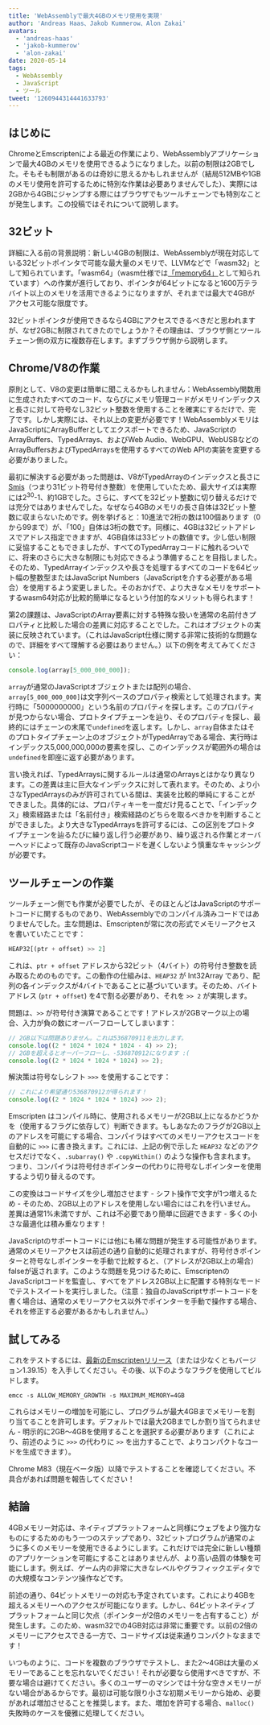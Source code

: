 ```yaml
---
title: 'WebAssemblyで最大4GBのメモリ使用を実現'
author: 'Andreas Haas、Jakob Kummerow、Alon Zakai'
avatars:
  - 'andreas-haas'
  - 'jakob-kummerow'
  - 'alon-zakai'
date: 2020-05-14
tags:
  - WebAssembly
  - JavaScript
  - ツール
tweet: '1260944314441633793'
---
```


## はじめに

ChromeとEmscriptenによる最近の作業により、WebAssemblyアプリケーションで最大4GBのメモリを使用できるようになりました。以前の制限は2GBでした。そもそも制限があるのは奇妙に思えるかもしれませんが（結局512MBや1GBのメモリ使用を許可するために特別な作業は必要ありませんでした）、実際には2GBから4GBにジャンプする際にはブラウザでもツールチェーンでも特別なことが発生します。この投稿ではそれについて説明します。

<!--truncate-->
## 32ビット

詳細に入る前の背景説明：新しい4GBの制限は、WebAssemblyが現在対応している32ビットポインタで可能な最大量のメモリで、LLVMなどで「wasm32」として知られています。「wasm64」（wasm仕様では[「memory64」](https://github.com/WebAssembly/memory64/blob/master/proposals/memory64/Overview.md)として知られています）への作業が進行しており、ポインタが64ビットになると1600万テラバイト以上のメモリを活用できるようになりますが、それまでは最大で4GBがアクセス可能な限度です。

32ビットポインタが使用できるなら4GBにアクセスできるべきだと思われますが、なぜ2GBに制限されてきたのでしょうか？その理由は、ブラウザ側とツールチェーン側の双方に複数存在します。まずブラウザ側から説明します。

## Chrome/V8の作業

原則として、V8の変更は簡単に聞こえるかもしれません：WebAssembly関数用に生成されたすべてのコード、ならびにメモリ管理コードがメモリインデックスと長さに対して符号なし32ビット整数を使用することを確実にするだけで、完了です。しかし実際には、それ以上の変更が必要です！WebAssemblyメモリはJavaScriptにArrayBufferとしてエクスポートできるため、JavaScriptのArrayBuffers、TypedArrays、およびWeb Audio、WebGPU、WebUSBなどのArrayBuffersおよびTypedArraysを使用するすべてのWeb APIの実装を変更する必要がありました。

最初に解決する必要があった問題は、V8がTypedArrayのインデックスと長さに[Smis](https://v8.dev/blog/pointer-compression#value-tagging-in-v8)（つまり31ビット符号付き整数）を使用していたため、最大サイズは実際には2<sup>30</sup>-1、約1GBでした。さらに、すべてを32ビット整数に切り替えるだけでは充分ではありませんでした。なぜなら4GBのメモリの長さ自体は32ビット整数に収まらないためです。例を挙げると：10進法で2桁の数は100個あります（0から99まで）が、「100」自体は3桁の数です。同様に、4GBは32ビットアドレスでアドレス指定できますが、4GB自体は33ビットの数値です。少し低い制限に妥協することもできましたが、すべてのTypedArrayコードに触れるついでに、将来のさらに大きな制限にも対応できるよう準備することを目指しました。そのため、TypedArrayインデックスや長さを処理するすべてのコードを64ビット幅の整数型またはJavaScript Numbers（JavaScriptを介する必要がある場合）を使用するよう変更しました。そのおかげで、より大きなメモリをサポートするwasm64対応が比較的簡単になるという付加的なメリットも得られます！

第2の課題は、JavaScriptのArray要素に対する特殊な扱いを通常の名前付きプロパティと比較した場合の差異に対応することでした。これはオブジェクトの実装に反映されています。（これはJavaScript仕様に関する非常に技術的な問題なので、詳細をすべて理解する必要はありません。）以下の例を考えてみてください：

```js
console.log(array[5_000_000_000]);
```

`array`が通常のJavaScriptオブジェクトまたは配列の場合、`array[5_000_000_000]`は文字列ベースのプロパティ検索として処理されます。実行時に「5000000000」という名前のプロパティを探します。このプロパティが見つからない場合、プロトタイプチェーンを辿り、そのプロパティを探し、最終的にはチェーンの末尾で`undefined`を返します。しかし、`array`自体またはそのプロトタイプチェーン上のオブジェクトがTypedArrayである場合、実行時はインデックス5,000,000,000の要素を探し、このインデックスが範囲外の場合は`undefined`を即座に返す必要があります。

言い換えれば、TypedArraysに関するルールは通常のArraysとはかなり異なります。この差異は主に巨大なインデックスに対して表れます。そのため、より小さなTypedArraysのみが許可されている間は、実装を比較的単純にすることができました。具体的には、プロパティキーを一度だけ見ることで、「インデックス」検索経路または「名前付き」検索経路のどちらを取るべきかを判断することができました。より大きなTypedArraysを許可するには、この区別をプロトタイプチェーンを辿るたびに繰り返し行う必要があり、繰り返される作業とオーバーヘッドによって既存のJavaScriptコードを遅くしないよう慎重なキャッシングが必要です。

## ツールチェーンの作業

ツールチェーン側でも作業が必要でしたが、そのほとんどはJavaScriptのサポートコードに関するものであり、WebAssemblyでのコンパイル済みコードではありませんでした。主な問題は、Emscriptenが常に次の形式でメモリーアクセスを書いていたことです：

```js
HEAP32[(ptr + offset) >> 2]
```

これは、`ptr + offset` アドレスから32ビット（4バイト）の符号付き整数を読み取るためのものです。この動作の仕組みは、`HEAP32` が Int32Array であり、配列の各インデックスが4バイトであることに基づいています。そのため、バイトアドレス (`ptr + offset`) を4で割る必要があり、それを `>> 2` が実現します。

問題は、`>>` が符号付き演算であることです！アドレスが2GBマーク以上の場合、入力が負の数にオーバーフローしてしまいます：

```js
// 2GB以下は問題ありません。これは536870911を出力します。
console.log((2 * 1024 * 1024 * 1024 - 4) >> 2);
// 2GBを超えるとオーバーフローし、-536870912になります :(
console.log((2 * 1024 * 1024 * 1024) >> 2);
```

解決策は符号なしシフト `>>>` を使用することです：

```js
// これにより希望通り536870912が得られます！
console.log((2 * 1024 * 1024 * 1024) >>> 2);
```

Emscripten はコンパイル時に、使用されるメモリーが2GB以上になるかどうかを（使用するフラグに依存して）判断できます。もしあなたのフラグが2GB以上のアドレスを可能にする場合、コンパイラはすべてのメモリーアクセスコードを自動的に `>>>` に書き換えます。これには、上記の例で示した `HEAP32` などのアクセスだけでなく、`.subarray()` や `.copyWithin()` のような操作も含まれます。つまり、コンパイラは符号付きポインターの代わりに符号なしポインターを使用するよう切り替えるのです。

この変換はコードサイズを少し増加させます - シフト操作で文字が1つ増えるため - そのため、2GB以上のアドレスを使用しない場合にはこれを行いません。差異は通常1%未満ですが、これは不必要であり簡単に回避できます - 多くの小さな最適化は積み重なります！

JavaScriptのサポートコードには他にも稀な問題が発生する可能性があります。通常のメモリーアクセスは前述の通り自動的に処理されますが、符号付きポインターと符号なしポインターを手動で比較すると、（アドレスが2GB以上の場合）falseが返されます。このような問題を見つけるために、EmscriptenのJavaScriptコードを監査し、すべてをアドレス2GB以上に配置する特別なモードでテストスイートを実行しました。（注意：独自のJavaScriptサポートコードを書く場合は、通常のメモリーアクセス以外でポインターを手動で操作する場合、それを修正する必要があるかもしれません。）

## 試してみる

これをテストするには、[最新のEmscriptenリリース](https://emscripten.org/docs/getting_started/downloads.html)（または少なくともバージョン1.39.15）を入手してください。その後、以下のようなフラグを使用してビルドします。

```
emcc -s ALLOW_MEMORY_GROWTH -s MAXIMUM_MEMORY=4GB
```

これらはメモリーの増加を可能にし、プログラムが最大4GBまでメモリーを割り当てることを許可します。デフォルトでは最大2GBまでしか割り当てられません - 明示的に2GB〜4GBを使用することを選択する必要があります（これにより、前述のように `>>>` の代わりに `>>` を出力することで、よりコンパクトなコードを生成できます）。

Chrome M83（現在ベータ版）以降でテストすることを確認してください。不具合があれば問題を報告してください！

## 結論

4GBメモリー対応は、ネイティブプラットフォームと同様にウェブをより強力なものにするためのもう一つのステップであり、32ビットプログラムが通常のように多くのメモリーを使用できるようにします。これだけでは完全に新しい種類のアプリケーションを可能にすることはありませんが、より高い品質の体験を可能にします。例えば、ゲーム内の非常に大きなレベルやグラフィックエディタでの大規模なコンテンツ操作などです。

前述の通り、64ビットメモリーの対応も予定されています。これにより4GBを超えるメモリーへのアクセスが可能になります。しかし、64ビットネイティブプラットフォームと同じ欠点（ポインターが2倍のメモリーを占有すること）が発生します。このため、wasm32での4GB対応は非常に重要です。以前の2倍のメモリーにアクセスできる一方で、コードサイズは従来通りコンパクトなままです！

いつものように、コードを複数のブラウザでテストし、また2〜4GBは大量のメモリーであることを忘れないでください！それが必要なら使用すべきですが、不要な場合は避けてください。多くのユーザーのマシンでは十分な空きメモリーがない場合があるからです。最初は可能な限り小さな初期メモリーから始め、必要があれば増加させることを推奨します。また、増加を許可する場合、`malloc()` 失敗時のケースを優雅に処理してください。
